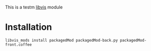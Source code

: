 This is a testm [libvis](http://libvis.dev) module

# Installation

`libvis_mods install packagedMod packagedMod-back.py packagedMod-front.coffee`
